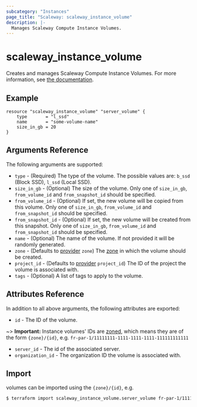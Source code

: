 ```yaml
---
subcategory: "Instances"
page_title: "Scaleway: scaleway_instance_volume"
description: |-
  Manages Scaleway Compute Instance Volumes.
---
```


# scaleway_instance_volume

Creates and manages Scaleway Compute Instance Volumes.
For more information, see [the documentation](https://developers.scaleway.com/en/products/instance/api/#volumes-7e8a39).

## Example

```hcl
resource "scaleway_instance_volume" "server_volume" {
    type       = "l_ssd"
    name       = "some-volume-name"
    size_in_gb = 20
}
```

## Arguments Reference

The following arguments are supported:

- `type` - (Required) The type of the volume. The possible values are: `b_ssd` (Block SSD), `l_ssd` (Local SSD).
- `size_in_gb` - (Optional) The size of the volume. Only one of `size_in_gb`, `from_volume_id` and `from_snapshot_id` should be specified.
- `from_volume_id` - (Optional) If set, the new volume will be copied from this volume. Only one of `size_in_gb`, `from_volume_id` and `from_snapshot_id` should be specified.
- ``from_snapshot_id`` - (Optional) If set, the new volume will be created from this snapshot. Only one of `size_in_gb`, `from_volume_id` and `from_snapshot_id` should be specified.
- `name` - (Optional) The name of the volume. If not provided it will be randomly generated.
- `zone` - (Defaults to [provider](../index.md#zone) `zone`) The [zone](../guides/regions_and_zones.md#zones) in which the volume should be created.
- `project_id` - (Defaults to [provider](../index.md#project_id) `project_id`) The ID of the project the volume is associated with.
- `tags` - (Optional) A list of tags to apply to the volume.

## Attributes Reference

In addition to all above arguments, the following attributes are exported:

- `id` - The ID of the volume.

~> **Important:** Instance volumes' IDs are [zoned](../guides/regions_and_zones.md#resource-ids), which means they are of the form `{zone}/{id}`, e.g. `fr-par-1/11111111-1111-1111-1111-111111111111`

- `server_id` - The id of the associated server.
- `organization_id` - The organization ID the volume is associated with.

## Import

volumes can be imported using the `{zone}/{id}`, e.g.

```bash
$ terraform import scaleway_instance_volume.server_volume fr-par-1/11111111-1111-1111-1111-111111111111
```
